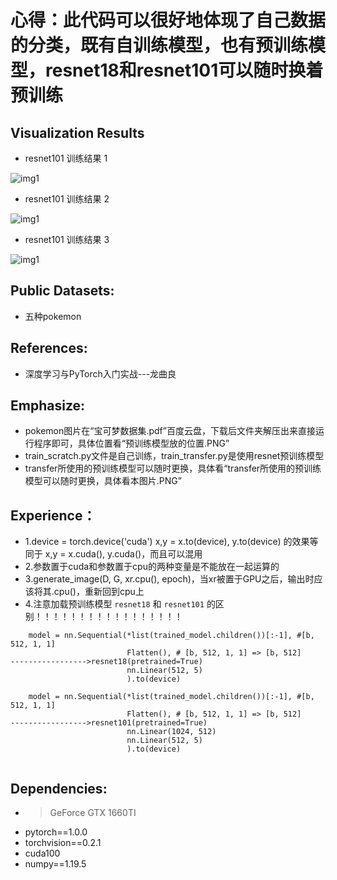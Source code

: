 # 心得：此代码可以很好地体现了自己数据的分类，既有自训练模型，也有预训练模型，resnet18和resnet101可以随时换着预训练


## Visualization Results

* resnet101 训练结果 1

![img1](https://github.com/xiaoxiaokaiyan/Protch_Transfer_learning_Pokmon/blob/main/resnet101%20test.PNG)

* resnet101 训练结果 2

![img1](https://github.com/xiaoxiaokaiyan/Protch_Transfer_learning_Pokmon/blob/main/resnet101%20test%20loss%20and%20acc.PNG)

* resnet101 训练结果 3

![img1](https://github.com/xiaoxiaokaiyan/Protch_Transfer_learning_Pokmon/blob/main/batch.jpg)





## Public Datasets:

* 五种pokemon




## References:
* 深度学习与PyTorch入门实战---龙曲良


## Emphasize:
* pokemon图片在“宝可梦数据集.pdf”百度云盘，下载后文件夹解压出来直接运行程序即可，具体位置看“预训练模型放的位置.PNG”
* train_scratch.py文件是自己训练，train_transfer.py是使用resnet预训练模型
* transfer所使用的预训练模型可以随时更换，具体看“transfer所使用的预训练模型可以随时更换，具体看本图片.PNG”

## Experience：
* 1.device = torch.device('cuda')  x,y = x.to(device), y.to(device)   的效果等同于  x,y = x.cuda(), y.cuda()，而且可以混用
* 2.参数置于cuda和参数置于cpu的两种变量是不能放在一起运算的
* 3.generate_image(D, G, xr.cpu(), epoch)，当xr被置于GPU之后，输出时应该将其.cpu()，重新回到cpu上
* 4.注意加载预训练模型 `resnet18` 和 `resnet101` 的区别！！！！！！！！！！！！！！！！！
```
    model = nn.Sequential(*list(trained_model.children())[:-1], #[b, 512, 1, 1]
                          Flatten(), # [b, 512, 1, 1] => [b, 512]                          ----------------->resnet18(pretrained=True)
                          nn.Linear(512, 5)
                          ).to(device)
                          
    model = nn.Sequential(*list(trained_model.children())[:-1], #[b, 512, 1, 1]
                          Flatten(), # [b, 512, 1, 1] => [b, 512]                          ----------------->resnet101(pretrained=True)
                          nn.Linear(1024, 512)
                          nn.Linear(512, 5)
                          ).to(device)
    
```

## Dependencies:
* > GeForce GTX 1660TI
* pytorch==1.0.0
* torchvision==0.2.1
* cuda100
* numpy==1.19.5
